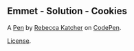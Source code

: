 Emmet - Solution - Cookies
--------------------------


A [Pen](http://codepen.io/bkatcher/pen/WxwxQv) by [Rebecca Katcher](http://codepen.io/bkatcher) on [CodePen](http://codepen.io/).

[License](http://codepen.io/bkatcher/pen/WxwxQv/license).